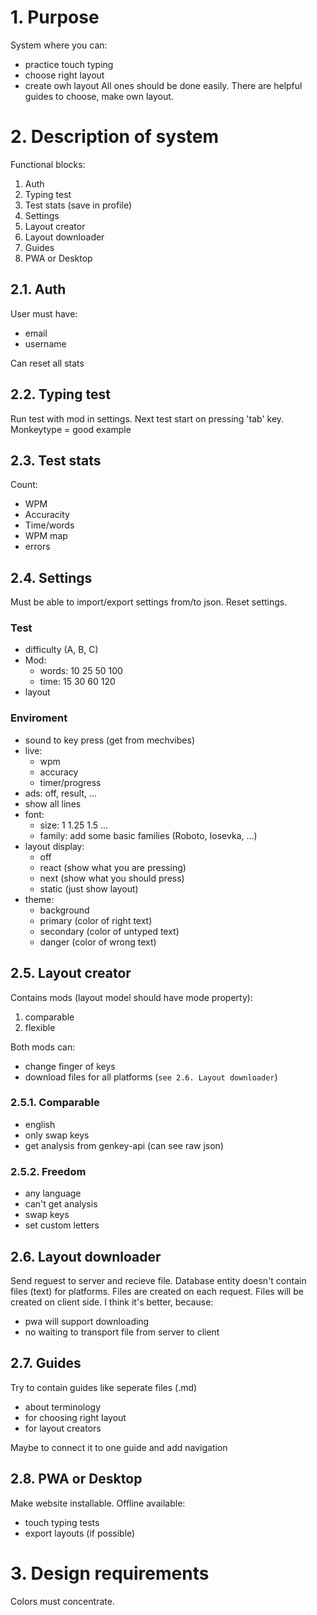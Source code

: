 # 1. Purpose

System where you can:
- practice touch typing 
- choose right layout
- create owh layout
All ones should be done easily. There are helpful guides to choose, make own layout. 


# 2. Description of system

Functional blocks:
1. Auth
2. Typing test
3. Test stats (save in profile)
4. Settings
5. Layout creator
6. Layout downloader
7. Guides
8. PWA or Desktop


## 2.1. Auth

User must have:
- email
- username

Can reset all stats


## 2.2. Typing test

Run test with mod in settings. Next test start on pressing 'tab' key.
Monkeytype = good example


## 2.3. Test stats

Count:
- WPM
- Accuracity
- Time/words
- WPM map
- errors


## 2.4. Settings

Must be able to import/export settings from/to json. Reset settings.

### Test

- difficulty (A, B, C)
- Mod:
  - words: 10 25 50 100
  - time: 15 30 60 120
- layout

### Enviroment

- sound to key press (get from mechvibes)
- live:
  - wpm
  - accuracy
  - timer/progress
- ads: off, result, ...
- show all lines
- font:
  - size: 1 1.25 1.5 ...
  - family: add some basic families (Roboto, Iosevka, ...)
- layout display:
  - off
  - react (show what you are pressing)
  - next (show what you should press)
  - static (just show layout)
- theme:
  - background
  - primary (color of right text)
  - secondary (color of untyped text)
  - danger (color of wrong text)


## 2.5. Layout creator

Contains mods (layout model should have mode property):
1. comparable
2. flexible

Both mods can:
- change finger of keys
- download files for all platforms (`see 2.6. Layout downloader`)


### 2.5.1. Comparable 

- english
- only swap keys
- get analysis from genkey-api (can see raw json)


### 2.5.2. Freedom

- any language
- can't get analysis
- swap keys
- set custom letters


## 2.6. Layout downloader

Send reguest to server and recieve file. Database entity doesn't contain files (text) for platforms. Files are created on each request.
Files will be created on client side. I think it's better, because:
- pwa will support downloading
- no waiting to transport file from server to client


## 2.7. Guides

Try to contain guides like seperate files (.md)
- about terminology
- for choosing right layout
- for layout creators

Maybe to connect it to one guide and add navigation


## 2.8. PWA or Desktop

Make website installable. Offline available:
- touch typing tests
- export layouts (if possible)


# 3. Design requirements

Colors must concentrate.